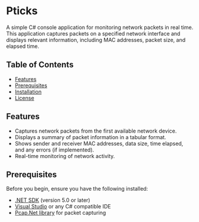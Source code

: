 # Pticks

A simple C# console application for monitoring network packets in real time. This application captures packets on a specified network interface and displays relevant information, including MAC addresses, packet size, and elapsed time.

## Table of Contents

- [Features](#features)
- [Prerequisites](#prerequisites)
- [Installation](#installation)
- [License](#license)

## Features

- Captures network packets from the first available network device.
- Displays a summary of packet information in a tabular format.
- Shows sender and receiver MAC addresses, data size, time elapsed, and any errors (if implemented).
- Real-time monitoring of network activity.

## Prerequisites

Before you begin, ensure you have the following installed:

- [.NET SDK](https://dotnet.microsoft.com/download) (version 5.0 or later)
- [Visual Studio](https://visualstudio.microsoft.com/) or any C# compatible IDE
- [Pcap.Net library](https://pcapdotnet.github.io/) for packet capturing

